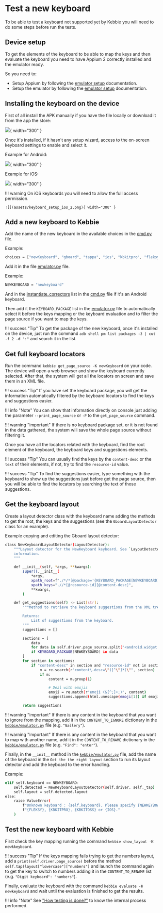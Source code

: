 # Test a new keyboard

To be able to test a keyboard not supported yet by Kebbie you will need to do some steps before run the tests.


## Device setup
To get the elements of the keyboard to be able to map the keys and then evaluate the keyboard you need to have Appium 2 correctly installed and the emulator ready. 

So you need to:

* Setup Appium by following the [emulator setup](emu_setup.md#installing-appium-20) documentation.
* Setup the emulator by following the [emulator setup](emu_setup.md#setting-up-android-emulator) documentation.


## Installing the keyboard on the device
First of all install the APK manually if you have the file locally or download it from the app the store:

![](assets/swiftkey_setup_1.png){ width="300" }

Once it's installed, if it hasn't any setup wizard, access to the on-screen keyboard settings to enable and select it.

Example for Android:

![](assets/keyboard_setup_android.png){ width="300" }

Example for iOS:

![](assets/keyboard_setup_ios_1.png){ width="300" }

!!! warning
    On iOS keyboards you will need to allow the full access permission.

    ![](assets/keyboard_setup_ios_2.png){ width="300" }


## Add a new keyboard to Kebbie
Add the name of the new keyboard in the available choices in the [cmd.py](internals.md#cmdpy) file.

Example:

```bash
choices = ["newKeyboard", "gboard", "tappa", "ios", "kbkitpro", "fleksy"]
```

Add it in the file [emulator.py](internals.md#emulatorpy) file.

Example:

```bash
NEWKEYBOARD = "newkeyboard"
```

And in the [instantiate_correctors](internals.md#instantiate_correctors) list in the [cmd.py](internals.md#cmdpy) file if it's an Android keyboard.

Then add it the `KEYBOARD_PACKAGE` list in the [emulator.py](internals.md#emulatorpy) file to automatically select it before the keys mapping or the keyboard evaluation and to filter the page source if you want to map the keys.

!!! success "Tip"
    To get the package of the new keyboard, once it's installed on the device, just run the command `adb shell pm list packages -3 | cut -f 2 -d ":"` and search it in the list.


## Get full keyboard locators

Run the command `kebbie get_page_source -K newKeyboard` on your code. The device will open a web browser and show the keyboard currently selected. After that, the system will get all the locators on screen and save them in an XML file.

!!! success "Tip"
    If you have set the keyboard package, you will get the information automatically filtered by the keyboard locators to find the keys and suggestions easier.

!!! info "Note"
    You can show that information directly on console just adding the parameter `--print_page_source` or `-P` to the `get_page_source` command.

!!! warning "Important"
    If there is no keyboard package set, or it is not found in the data gathered, the system will save the whole page source without filtering it.


Once you have all the locators related with the keyboard, find the root element of the keyboard, the keyboard keys and suggestions elements.

!!! success "Tip"
    You can usually find the keys by the `content-desc` or the `text` of their elements, if not, try to find the `resource-id` value.

!!! success "Tip"
    To find the suggestions easier, type something with the keyboard to show up the suggestions just before get the page source, then you will be able to find the locators by searching the text of those suggestions.


## Get the keyboard layout

Create a layout detector class with the keyboard name adding the methods to get the root, the keys and the suggestions (see the `GboardLayoutDetector` class for an example).

Example copying and editing the Gboard layout detector:

```bash
class NewKeyboardLayoutDetector(LayoutDetector):
    """Layout detector for the NewKeyboard keyboard. See `LayoutDetector` for more
    information.
    """

    def __init__(self, *args, **kwargs):
        super().__init__(
            *args,
            xpath_root=f"./*/*[@package='{KEYBOARD_PACKAGE[NEWKEYBOARD]}']",
            xpath_keys=".//*[@resource-id][@content-desc]",
            **kwargs,
        )

    def get_suggestions(self) -> List[str]:
        """Method to retrieve the keyboard suggestions from the XML tree.

        Returns:
            List of suggestions from the keyboard.
        """
        suggestions = []

        sections = [
            data
            for data in self.driver.page_source.split("<android.widget.FrameLayout")
            if KEYBOARD_PACKAGE[NEWKEYBOARD] in data
        ]
        for section in sections:
            if "content-desc" in section and "resource-id" not in section and 'long-clickable="true"' in section:
                m = re.search(r"content\-desc=\"([^\"]*)\"", section)
                if m:
                    content = m.group(1)

                    # Deal with emojis
                    emoji = re.match(r"emoji (&[^;]+;)", content)
                    suggestions.append(html.unescape(emoji[1]) if emoji else content)

        return suggestions
```

!!! warning "Important"
    If there is any content in the keyboard that you want to ignore from the mapping, add it in the `CONTENT_TO_IGNORE` dictionary in the [`kebbie/emulator.py`](https://github.com/FleksySDK/kebbie/blob/main/kebbie/emulator.py) file (e.g. `"Gallery"`).

!!! warning "Important"
    If there is any content in the keyboard that you want to map with another name, add it in the `CONTENT_TO_RENAME` dictionary in the [`kebbie/emulator.py`](https://github.com/FleksySDK/kebbie/blob/main/kebbie/emulator.py) file (e.g. `"Find": "enter"`).

Finally, in the `__init__` method in the [`kebbie/emulator.py`](https://github.com/FleksySDK/kebbie/blob/main/kebbie/emulator.py) file, add the name of the keyboard in the `Get the the right layout` section to run its layout detector and add the keyboard to the error handling.

Example:

```bash
elif self.keyboard == NEWKEYBOARD:
    self.detected = NewKeyboardLayoutDetector(self.driver, self._tap)
    self.layout = self.detected.layout
else:
    raise ValueError(
        f"Unknown keyboard : {self.keyboard}. Please specify {NEWKEYBOARD}, {GBOARD}, {TAPPA}, "
        f"{FLEKSY}, {KBKITPRO}, {KBKITOSS} or {IOS}."
    )
```


## Test the new keyboard with Kebbie
First check the key mapping running the command `kebbie show_layout -K newkkeyboard`.

!!! success "Tip"
    If the keys mapping fails trying to get the numbers layout, add a `print(self.driver.page_source)` before the method `self.tap(layout["lowercase"]["numbers"]` and launch the command again to get the key to switch to numbers adding it in the `CONTENT_TO_RENAME` list (e.g. `"Digit keyboard": "numbers"`).

Finally, evaluate the keyboard with the command `kebbie evaluate -K newkeyboard` and wait until the evaluation is finished to get the results.

!!! info "Note"
    See ["How testing is done?"](how_testing_is_done.md) to know the internal process performed.